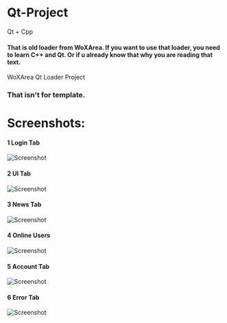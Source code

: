 # Qt-Project

Qt + Cpp

#### That is old loader from WoXArea. If you want to use that loader, you need to learn C++ and Qt. Or if u already know that why you are reading that text.


WoXArea Qt Loader Project

### That isn't for template.

# Screenshots:

#### 1 Login Tab
![Screenshot](https://raw.githubusercontent.com/lib-Pluton/Qt-Project/main/images/login.png)

#### 2 UI Tab
![Screenshot](https://raw.githubusercontent.com/lib-Pluton/Qt-Project/main/images/uitab.png)

#### 3 News Tab
![Screenshot](https://raw.githubusercontent.com/lib-Pluton/Qt-Project/main/images/news.png)

#### 4 Online Users
![Screenshot](https://raw.githubusercontent.com/lib-Pluton/Qt-Project/main/images/onlineusers.png)

#### 5 Account Tab
![Screenshot](https://raw.githubusercontent.com/lib-Pluton/Qt-Project/main/images/accounttab.png)

#### 6 Error Tab
![Screenshot](https://raw.githubusercontent.com/lib-Pluton/Qt-Project/main/images/errortab.png)
